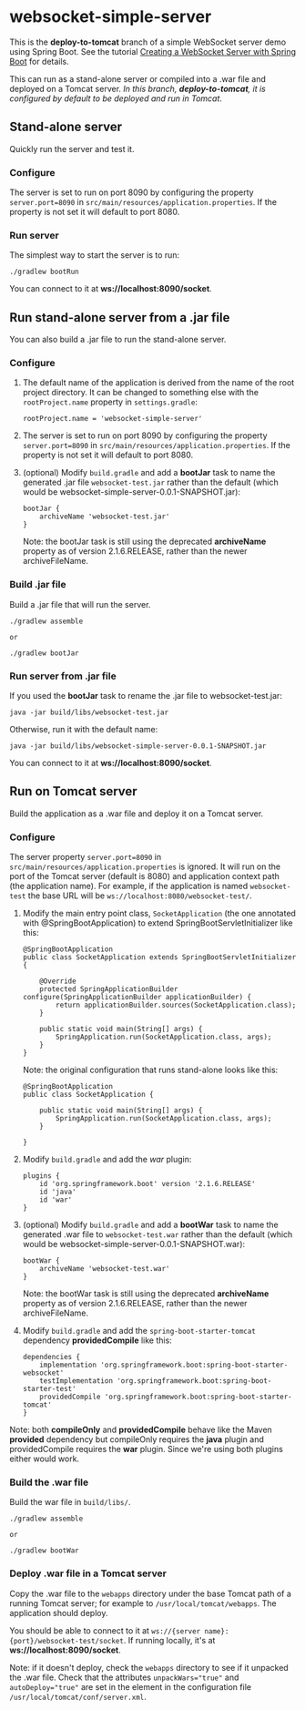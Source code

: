 # websocket-simple-server

This is the **deploy-to-tomcat** branch of a simple WebSocket server demo
using Spring Boot. See the tutorial
[Creating a WebSocket Server with Spring Boot](https://www.nexmo.com/blog/2018/10/08/create-websocket-server-spring-boot-dr/)
for details.

This can run as a stand-alone server or compiled into a .war file and deployed
on a Tomcat server. *In this branch, __deploy-to-tomcat__, it is configured
by default to be deployed and run in Tomcat*.

## Stand-alone server

Quickly run the server and test it.

### Configure

The server is set to run on port 8090 by configuring the property `server.port=8090`
in `src/main/resources/application.properties`. If the property is not set
it will default to port 8080.

### Run server

The simplest way to start the server is to run:

```
./gradlew bootRun
```

You can connect to it at **ws://localhost:8090/socket**.

## Run stand-alone server from a .jar file

You can also build a .jar file to run the stand-alone server.

### Configure

1. The default name of the application is derived from the name of the root
project directory. It can be changed to something else with the `rootProject.name`
property in `settings.gradle`:

    ```
    rootProject.name = 'websocket-simple-server'
    ```

2. The server is set to run on port 8090 by configuring the property `server.port=8090`
in `src/main/resources/application.properties`. If the property is not set
it will default to port 8080.

3. (optional) Modify `build.gradle` and add a **bootJar** task to name the
generated .jar file `websocket-test.jar` rather than the default (which
would be websocket-simple-server-0.0.1-SNAPSHOT.jar):

    ```
    bootJar {
        archiveName 'websocket-test.jar'
    }
    ```

    Note: the bootJar task is still using the deprecated **archiveName** property
    as of version 2.1.6.RELEASE, rather than the newer archiveFileName.

### Build .jar file

Build a .jar file that will run the server.

```
./gradlew assemble

or

./gradlew bootJar

```

### Run server from .jar file

If you used the **bootJar** task to rename the .jar file to websocket-test.jar:

```
java -jar build/libs/websocket-test.jar
```

Otherwise, run it with the default name:

```
java -jar build/libs/websocket-simple-server-0.0.1-SNAPSHOT.jar
```

You can connect to it at **ws://localhost:8090/socket**.

## Run on Tomcat server

Build the application as a .war file and deploy it on a Tomcat server.

### Configure

The server property `server.port=8090` in `src/main/resources/application.properties`
is ignored. It will run on the port of the Tomcat server (default is 8080)
and application context path (the application name). For example, if the
application is named `websocket-test` the base URL will be
`ws://localhost:8080/websocket-test/`.

1. Modify the main entry point class, `SocketApplication` (the one annotated
with @SpringBootApplication) to extend SpringBootServletInitializer like this:

    ```
    @SpringBootApplication
    public class SocketApplication extends SpringBootServletInitializer {

        @Override
        protected SpringApplicationBuilder configure(SpringApplicationBuilder applicationBuilder) {
            return applicationBuilder.sources(SocketApplication.class);
        }

        public static void main(String[] args) {
            SpringApplication.run(SocketApplication.class, args);
        }
    }
    ```

    Note: the original configuration that runs stand-alone looks like this:

    ```
    @SpringBootApplication
    public class SocketApplication {

        public static void main(String[] args) {
            SpringApplication.run(SocketApplication.class, args);
        }

    }
    ```

2. Modify `build.gradle` and add the *war* plugin:

    ```
    plugins {
        id 'org.springframework.boot' version '2.1.6.RELEASE'
        id 'java'
        id 'war'
    }
    ```

3. (optional) Modify `build.gradle` and add a **bootWar** task to name the
generated .war file to `websocket-test.war` rather than the default (which
would be websocket-simple-server-0.0.1-SNAPSHOT.war):

    ```
    bootWar {
        archiveName 'websocket-test.war'
    }
    ```

    Note: the bootWar task is still using the deprecated **archiveName** property
    as of version 2.1.6.RELEASE, rather than the newer archiveFileName.

4. Modify `build.gradle` and add the `spring-boot-starter-tomcat` dependency
**providedCompile** like this:

    ```
    dependencies {
        implementation 'org.springframework.boot:spring-boot-starter-websocket'
        testImplementation 'org.springframework.boot:spring-boot-starter-test'
        providedCompile 'org.springframework.boot:spring-boot-starter-tomcat'
    }
    ```

Note: both **compileOnly** and **providedCompile** behave like the Maven
**provided** dependency but compileOnly requires the **java** plugin and
providedCompile requires the **war** plugin. Since we're using both plugins
either would work.

### Build the .war file

Build the war file in `build/libs/`.

```
./gradlew assemble

or

./gradlew bootWar

```

### Deploy .war file in a Tomcat server

Copy the .war file to the `webapps` directory under the base Tomcat
path of a running Tomcat server; for example to `/usr/local/tomcat/webapps`.
The application should deploy.

You should be able to connect to it at `ws://{server name}:{port}/websocket-test/socket`.
If running locally, it's at **ws://localhost:8090/socket**.

Note: if it doesn't deploy, check the `webapps` directory to see if it unpacked
the .war file. Check that the attributes `unpackWars="true"` and
`autoDeploy="true"` are set in the <Host> element in the configuration
file `/usr/local/tomcat/conf/server.xml`.
